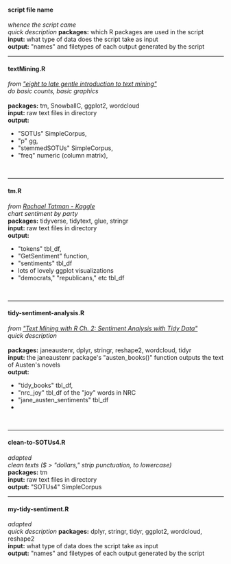 #### script file name <br>
*whence the script came* <br>
*quick description*
**packages:** which R packages are used in the script<br>
**input:** what type of data does the script take as input<br>
**output:** "names" and filetypes of each output generated by the script
<br>

---

#### textMining.R<br>
*from ["eight to late gentle introduction to text mining"](https://eight2late.wordpress.com/2015/05/27/a-gentle-introduction-to-text-mining-using-r/)*<br>
*do basic counts, basic graphics* <br><br>
**packages:** tm, SnowballC, ggplot2, wordcloud <br>
**input:** raw text files in directory<br>
**output:**
- "SOTUs" SimpleCorpus,
- "p" gg,
- "stemmedSOTUs" SimpleCorpus,
- "freq" numeric (column matrix),
<br>

---

#### tm.R <br>
*from [Rachael Tatman - Kaggle](https://www.kaggle.com/rtatman/tutorial-sentiment-analysis-in-r)* <br>
*chart sentiment by party* <br>
**packages:** tidyverse, tidytext, glue, stringr <br>
**input:** raw text files in directory <br>
**output:**
- "tokens" tbl_df,
- "GetSentiment" function,
- "sentiments" tbl_df
- lots of lovely ggplot visualizations
- "democrats," "republicans," etc tbl_df
<br>

---

#### tidy-sentiment-analysis.R <br>
*from ["Text Mining with R Ch. 2: Sentiment Analysis with Tidy Data"](https://www.tidytextmining.com/sentiment.html)*<br>
*quick description* <br><br>
**packages:** janeaustenr, dplyr, stringr, reshape2, wordcloud, tidyr<br>
**input:** the janeaustenr package's "austen_books()" function outputs the text of Austen's novels <br>
**output:**
- "tidy_books" tbl_df,
- "nrc_joy" tbl_df of the "joy" words in NRC
- "jane_austen_sentiments" tbl_df
-
<br>

---

#### clean-to-SOTUs4.R <br>
*adapted* <br>
*clean texts ($ > "dollars," strip punctuation, to lowercase)*<br>
**packages:** tm<br>
**input:** raw text files in directory<br>
**output:** "SOTUs4" SimpleCorpus
<br>

---

#### my-tidy-sentiment.R <br>
*adapted* <br>
*quick description*
**packages:** dplyr, stringr, tidyr, ggplot2, wordcloud, reshape2 <br>
**input:** what type of data does the script take as input<br>
**output:** "names" and filetypes of each output generated by the script
<br>
